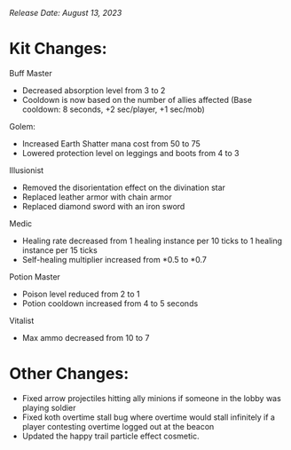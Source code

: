 _Release Date: August 13, 2023_

Kit Changes:
=============================================

Buff Master
- Decreased absorption level from 3 to 2
- Cooldown is now based on the number of allies affected
(Base cooldown: 8 seconds, +2 sec/player, +1 sec/mob)

Golem:
- Increased Earth Shatter mana cost from 50 to 75
- Lowered protection level on leggings and boots from 4 to 3

Illusionist
- Removed the disorientation effect on the divination star
- Replaced leather armor with chain armor
- Replaced diamond sword with an iron sword

Medic
- Healing rate decreased from 1 healing instance per 10 ticks to 1 healing instance per 15 ticks
- Self-healing multiplier increased from *0.5 to *0.7

Potion Master
- Poison level reduced from 2 to 1
- Potion cooldown increased from 4 to 5 seconds

Vitalist
- Max ammo decreased from 10 to 7

Other Changes:
=============================================
- Fixed arrow projectiles hitting ally minions if someone in the lobby was playing soldier
- Fixed koth overtime stall bug where overtime would stall infinitely if a player contesting overtime logged out at the beacon
- Updated the happy trail particle effect cosmetic.
